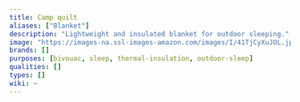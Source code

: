 ```yaml
---
title: Camp quilt
aliases: ["Blanket"]
description: "Lightweight and insulated blanket for outdoor sleeping."
image: "https://images-na.ssl-images-amazon.com/images/I/41TjCyXuJOL.jpg"
brands: []
purposes: [bivouac, sleep, thermal-insulation, outdoor-sleep]
qualities: []
types: []
wiki: ~
---
```

